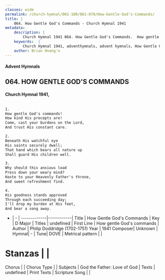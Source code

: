 ```yaml
---
classes: wide
permalink: /church-hymnal/001-100/061-070/How-Gentle-God's-Commands/
title: |
    064. How Gentle God's Commands - Church Hymnal 1941
metadata:
    description: |
        Church Hymnal 1941 064. How Gentle God's Commands.  How gentle God's commands!  How kind His precepts are!  Come, cast your burdens on the Lord,  And trust His constant care.  
    keywords:  |
        Church Hymnal 1941, adventhymnals, advent hymnals, How Gentle God's Commands, How gentle God's commands. 
    author: Brian Onang'o
---
```


#### Advent Hymnals
## 064. HOW GENTLE GOD'S COMMANDS
####  Church Hymnal 1941,

```txt

1.
How gentle God's commands! 
How kind His precepts are! 
Come, cast your burdens on the Lord, 
And trust His constant care. 

2.
Beneath His watchful eye 
His saints securely dwell; 
That hand which bears all nature up 
Shall guard His children well. 

3.
Why should this anxious load 
Press down your weary mind? 
Haste to your Heavenly Father's throne, 
And sweet refreshment find. 

4.
His goodness stands approved 
Through each succeeding day; 
I'll drop my burden at His feet, 
And bear a song away.


```

- |   -  |
-------------|------------|
Title | How Gentle God's Commands |
Key | D Major |
Titles | undefined |
First Line | How gentle God's commands |
Author | Philip Doddridge (1702-1751)
Year | 1941
Composer| Unknown |
Hymnal|  - |
Tune| DOVE |
Metrical pattern | |
# Stanzas |  |
Chorus |  |
Chorus Type |  |
Subjects | God the Father: Love of God |
Texts | undefined |
Print Texts | 
Scripture Song |  |
    
